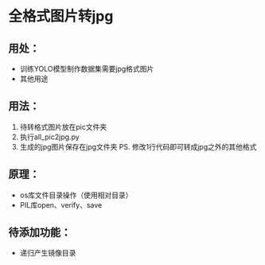 # 全格式图片转jpg
## 用处：
- 训练YOLO模型制作数据集需要jpg格式图片
- 其他用途
## 用法：
1. 待转格式图片放在pic文件夹
2. 执行all_pic2jpg.py
3. 生成的jpg图片保存在jpg文件夹
PS. 修改1行代码即可转成jpg之外的其他格式
## 原理：
- os库文件目录操作（使用相对目录）
- PIL库open、verify、save
## 待添加功能：
- 递归产生镜像目录
